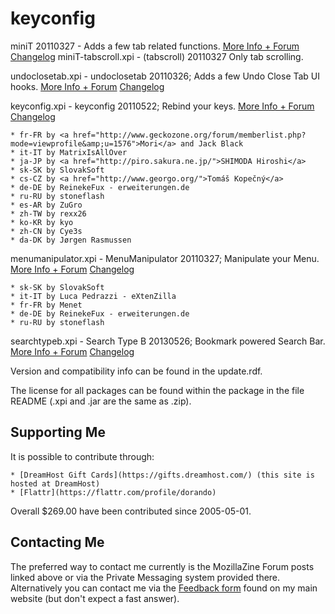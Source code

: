 # keyconfig

miniT 20110327 - Adds a few tab related functions. [More Info + Forum](http://forums.mozillazine.org/viewtopic.php?t=45990) [Changelog](http://mozilla.dorando.at/miniT/update.xml)
miniT-tabscroll.xpi - (tabscroll) 20110327 Only tab scrolling.

undoclosetab.xpi - undoclosetab 20110326; Adds a few Undo Close Tab UI hooks. [More Info + Forum](http://forums.mozillazine.org/viewtopic.php?t=72992) [Changelog](http://mozilla.dorando.at/undoclosetab/update.xml)

keyconfig.xpi - keyconfig 20110522; Rebind your keys. [More Info + Forum](http://forums.mozillazine.org/viewtopic.php?t=72994) [Changelog](http://mozilla.dorando.at/keyconfig/update.xml)

    * fr-FR by <a href="http://www.geckozone.org/forum/memberlist.php?mode=viewprofile&amp;u=1576">Mori</a> and Jack Black
    * it-IT by MatrixIsAllOver
    * ja-JP by <a href="http://piro.sakura.ne.jp/">SHIMODA Hiroshi</a>
    * sk-SK by SlovakSoft
    * cs-CZ by <a href="http://www.georgo.org/">Tomáš Kopečný</a>
    * de-DE by ReinekeFux - erweiterungen.de
    * ru-RU by stoneflash
    * es-AR by ZuGro
    * zh-TW by rexx26
    * ko-KR by kyo
    * zh-CN by Cye3s
    * da-DK by Jørgen Rasmussen

menumanipulator.xpi - MenuManipulator 20110327; Manipulate your Menu. [More Info + Forum](http://forums.mozillazine.org/viewtopic.php?t=272717) [Changelog](http://mozilla.dorando.at/menumanipulator/update.xml)

    * sk-SK by SlovakSoft
    * it-IT by Luca Pedrazzi - eXtenZilla
    * fr-FR by Menet
    * de-DE by ReinekeFux - erweiterungen.de 
    * ru-RU by stoneflash

searchtypeb.xpi - Search Type B 20130526; Bookmark powered Search Bar. [More Info + Forum](http://forums.mozillazine.org/viewtopic.php?t=177556) [Changelog](http://mozilla.dorando.at/searchtypeb/update.xml)

Version and compatibility info can be found in the update.rdf.

The license for all packages can be found within the package in the file README (.xpi and .jar are the same as .zip).

## Supporting Me

It is possible to contribute through:

    * [DreamHost Gift Cards](https://gifts.dreamhost.com/) (this site is hosted at DreamHost)
    * [Flattr](https://flattr.com/profile/dorando)

Overall $269.00 have been contributed since 2005-05-01.

## Contacting Me

The preferred way to contact me currently is the MozillaZine Forum posts linked above or via the Private Messaging system provided there.<br />Alternatively you can contact me via the [Feedback form](http://dorando.emuverse.com/html/email.html) found on my main website (but don't expect a fast answer).

